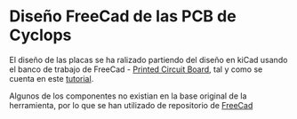 # Diseño FreeCad de las PCB de Cyclops

El diseño de las placas se ha ralizado partiendo del diseño en kiCad usando el banco de trabajo de FreeCad - [Printed Circuit Board](https://sourceforge.net/projects/eaglepcb2freecad/), tal y como se cuenta en este [tutorial](http://diwo.bq.com/creando-los-modelos-3d-de-nuestros-circuitos-con-freecad/).

Algunos de los componentes no existian en la base original de la herramienta, por lo que se han utilizado de repositorio de [FreeCad](https://github.com/FreeCAD/FreeCAD-library)


